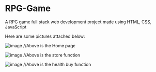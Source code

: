 # RPG-Game
A RPG game full stack web development project made using HTML, CSS, JavaScript 

Here are some pictures attached below:

![image](https://github.com/Kaushhtayii/RPG-Game/assets/107206495/e7a60f5b-577c-46c7-8fc0-181283826782)
//Above is the Home page


![image](https://github.com/Kaushhtayii/RPG-Game/assets/107206495/bd567576-78c0-4742-8f98-163c51381613)
//Above is the store function


![image](https://github.com/Kaushhtayii/RPG-Game/assets/107206495/94d207e6-a6d1-4d7b-80d6-3a7806380165)
//Above is the health buy function


